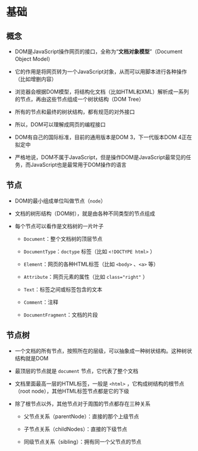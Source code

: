 # 基础

## 概念

+ DOM是JavaScript操作网页的接口，全称为“**文档对象模型**”（Document Object Model）

+ 它的作用是将网页转为一个JavaScript对象，从而可以用脚本进行各种操作（比如增删内容）

+ 浏览器会根据DOM模型，将结构化文档（比如HTML和XML）解析成一系列的节点，再由这些节点组成一个树状结构（DOM Tree）

+ 所有的节点和最终的树状结构，都有规范的对外接口

+ 所以，DOM可以理解成网页的编程接口

+ DOM有自己的国际标准，目前的通用版本是DOM 3，下一代版本DOM 4正在拟定中

+ 严格地说，DOM不属于JavaScript，但是操作DOM是JavaScript最常见的任务，而JavaScript也是最常用于DOM操作的语言

## 节点

+ DOM的最小组成单位叫做节点（`node`）

+ 文档的树形结构（DOM树），就是由各种不同类型的节点组成

+ 每个节点可以看作是文档树的一片叶子

  - `Document`：整个文档树的顶层节点

  - `DocumentType`：`doctype` 标签（比如 `<!DOCTYPE html>` ）

  - `Element`：网页的各种HTML标签（比如 `<body>` 、`<a>` 等）

  - `Attribute`：网页元素的属性（比如 `class="right"` ）

  - `Text`：标签之间或标签包含的文本

  - `Comment`：注释

  - `DocumentFragment`：文档的片段

## 节点树

+ 一个文档的所有节点，按照所在的层级，可以抽象成一种树状结构。这种树状结构就是DOM

+ 最顶层的节点就是 `document` 节点，它代表了整个文档

+ 文档里面最高一层的HTML标签，一般是 `<html>` ，它构成树结构的根节点（root node），其他HTML标签节点都是它的下级

+ 除了根节点以外，其他节点对于周围的节点都存在三种关系

  - 父节点关系（parentNode）：直接的那个上级节点

  - 子节点关系（childNodes）：直接的下级节点

  - 同级节点关系（sibling）：拥有同一个父节点的节点
